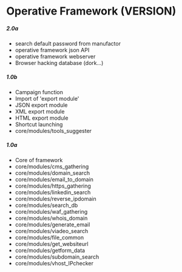 # Operative Framework (VERSION)

##### 2.0a

+ search default password from manufactor
+ operative framework json API
+ operative framework webserver
+ Browser hacking database (dork...)

##### 1.0b

+ Campaign function
+ Import of 'export module'
+ JSON export module
+ XML export module
+ HTML export module
+ Shortcut launching
+ core/modules/tools_suggester

##### 1.0a

+ Core of framework
+ core/modules/cms_gathering
+ core/modules/domain_search
+ core/modules/email_to_domain
+ core/modules/https_gathering
+ core/modules/linkedin_search
+ core/modules/reverse_ipdomain
+ core/modules/search_db
+ core/modules/waf_gathering
+ core/modules/whois_domain
+ core/modules/generate_email
+ core/modules/viadeo_search
+ core/modules/file_common
+ core/modules/get_websiteurl
+ core/modules/getform_data
+ core/modules/subdomain_search
+ core/modules/vhost_IPchecker
